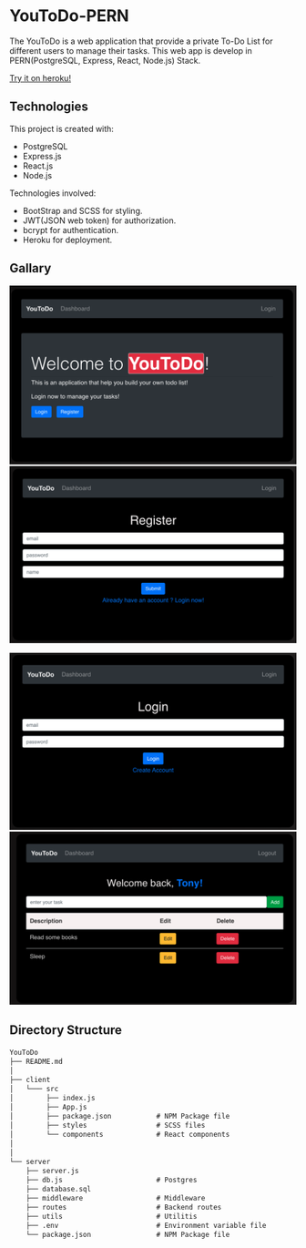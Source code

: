 # YouToDo-PERN
The YouToDo is a web application that provide a private To-Do List for different users to manage their tasks. This web app is develop in PERN(PostgreSQL, Express, React, Node.js) Stack.

[Try it on heroku!](https://pern-deploy-0506.herokuapp.com/)
## Technologies
This project is created with:
* PostgreSQL
* Express.js
* React.js
* Node.js

Technologies involved:
* BootStrap and SCSS for styling.
* JWT(JSON web token) for authorization.
* bcrypt for authentication.
* Heroku for deployment.

## Gallary
<p align="center">
<img src="demo/landing.png">
<img src="demo/register.png">
</p>
<p align="center">
<img src="demo/login.png">
<img src="demo/todolist.png">
</p>

## Directory Structure
    YouToDo
    ├── README.md
    │
    ├── client              
    │   └─── src 
    │        ├── index.js
    │        ├── App.js
    │        ├── package.json           # NPM Package file
    │        ├── styles                 # SCSS files
    │        └── components             # React components
    │           
    │
    └── server
        ├── server.js                 
        ├── db.js                       # Postgres 
        ├── database.sql                
        ├── middleware                  # Middleware
        ├── routes                      # Backend routes 
        ├── utils                       # Utilitis
        ├── .env                        # Environment variable file
        └── package.json                # NPM Package file
         
        
		
